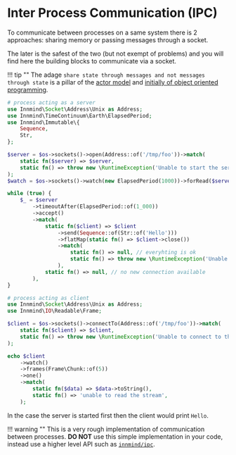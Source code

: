 # Inter Process Communication (IPC)

To communicate between processes on a same system there is 2 approaches: sharing memory or passing messages through a socket.

The later is the safest of the two (but not exempt of problems) and you will find here the building blocks to communicate via a socket.

!!! tip ""
    The adage `share state through messages and not messages through state` is a pillar of the [actor model](https://en.wikipedia.org/wiki/Actor_model) and [initially of object oriented programming](https://www.youtube.com/watch?v=7erJ1DV_Tlo).

```php
# process acting as a server
use Innmind\Socket\Address\Unix as Address;
use Innmind\TimeContinuum\Earth\ElapsedPeriod;
use Innmind\Immutable\{
    Sequence,
    Str,
};

$server = $os->sockets()->open(Address::of('/tmp/foo'))->match(
    static fn($server) => $server,
    static fn() => throw new \RuntimeException('Unable to start the server'),
);
$watch = $os->sockets()->watch(new ElapsedPeriod(1000))->forRead($server);

while (true) {
    $_ = $server
        ->timeoutAfter(ElapsedPeriod::of(1_000))
        ->accept()
        ->match(
            static fn($client) => $client
                ->send(Sequence::of(Str::of('Hello')))
                ->flatMap(static fn() => $client->close())
                ->match(
                    static fn() => null, // everyhting is ok
                    static fn() => throw new \RuntimeException('Unable to send data or close the connection'),
                ),
            static fn() => null, // no new connection available
        ),
}
```

```php
# process acting as client
use Innmind\Socket\Address\Unix as Address;
use Innmind\IO\Readable\Frame;

$client = $os->sockets()->connectTo(Address::of('/tmp/foo'))->match(
    static fn($client) => $client,
    static fn() => throw new \RuntimeException('Unable to connect to the server'),
);

echo $client
    ->watch()
    ->frames(Frame\Chunk::of(5))
    ->one()
    ->match(
        static fn($data) => $data->toString(),
        static fn() => 'unable to read the stream',
    );
```

In the case the server is started first then the client would print `Hello`.

!!! warning ""
    This is a very rough implementation of communication between processes. **DO NOT** use this simple implementation in your code, instead use a higher level API such as [`innmind/ipc`](https://github.com/innmind/ipc).
